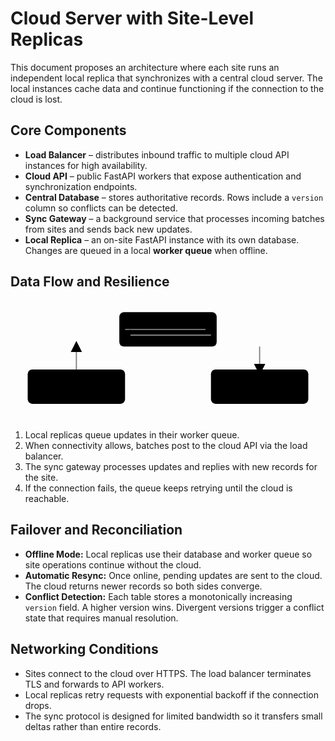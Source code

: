 # Cloud Server with Site-Level Replicas

This document proposes an architecture where each site runs an independent local replica that synchronizes with a central cloud server. The local instances cache data and continue functioning if the connection to the cloud is lost.

## Core Components

- **Load Balancer** – distributes inbound traffic to multiple cloud API instances for high availability.
- **Cloud API** – public FastAPI workers that expose authentication and synchronization endpoints.
- **Central Database** – stores authoritative records. Rows include a `version` column so conflicts can be detected.
- **Sync Gateway** – a background service that processes incoming batches from sites and sends back new updates.
- **Local Replica** – an on-site FastAPI instance with its own database. Changes are queued in a local **worker queue** when offline.

## Data Flow and Resilience

<div class="w-full flex justify-center">
<svg width="550" height="210" viewBox="0 0 550 210" xmlns="http://www.w3.org/2000/svg" class="border border-gray-400 bg-gray-50 rounded-lg">
  <defs>
    <marker id="arrow" markerWidth="10" markerHeight="10" refX="5" refY="5" orient="auto" markerUnits="strokeWidth">
      <path d="M0,0 L0,10 L10,5 z" class="fill-gray-600" />
    </marker>
  </defs>
  <rect x="190" y="20" width="170" height="60" rx="8" class="fill-blue-200 stroke-blue-600" />
  <text x="275" y="55" text-anchor="middle" class="text-sm text-black">Load Balancer</text>
  <rect x="30" y="120" width="170" height="60" rx="8" class="fill-indigo-200 stroke-indigo-600" />
  <text x="115" y="155" text-anchor="middle" class="text-sm text-black">Local Replica</text>
  <rect x="350" y="120" width="170" height="60" rx="8" class="fill-green-200 stroke-green-600" />
  <text x="435" y="155" text-anchor="middle" class="text-sm text-black">Cloud API</text>
  <line x1="115" y1="120" x2="115" y2="80" stroke="gray" stroke-width="2" marker-end="url(#arrow)" />
  <line x1="435" y1="80" x2="435" y2="120" stroke="gray" stroke-width="2" marker-end="url(#arrow)" />
  <line x1="200" y1="50" x2="350" y2="50" stroke="gray" stroke-width="2" marker-end="url(#arrow)" />
  <line x1="350" y1="60" x2="200" y2="60" stroke="gray" stroke-width="2" marker-end="url(#arrow)" />
</svg>
</div>

1. Local replicas queue updates in their worker queue.
2. When connectivity allows, batches post to the cloud API via the load balancer.
3. The sync gateway processes updates and replies with new records for the site.
4. If the connection fails, the queue keeps retrying until the cloud is reachable.

## Failover and Reconciliation

- **Offline Mode:** Local replicas use their database and worker queue so site operations continue without the cloud.
- **Automatic Resync:** Once online, pending updates are sent to the cloud. The cloud returns newer records so both sides converge.
- **Conflict Detection:** Each table stores a monotonically increasing `version` field. A higher version wins. Divergent versions trigger a conflict state that requires manual resolution.

## Networking Conditions

- Sites connect to the cloud over HTTPS. The load balancer terminates TLS and forwards to API workers.
- Local replicas retry requests with exponential backoff if the connection drops.
- The sync protocol is designed for limited bandwidth so it transfers small deltas rather than entire records.

